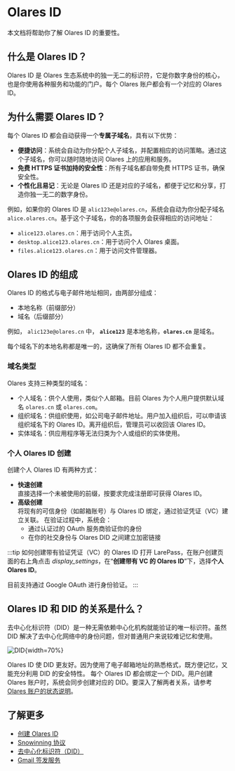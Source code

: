 # Olares ID

本文档将帮助你了解 Olares ID 的重要性。

## 什么是 Olares ID？

Olares ID 是 Olares 生态系统中的独一无二的标识符，它是你数字身份的核心，也是你使用各种服务和功能的门户。每个 Olares 账户都会有一个对应的 Olares ID。

## 为什么需要 Olares ID？

每个 Olares ID 都会自动获得一个**专属子域名**，具有以下优势：

* **便捷访问**：系统会自动为你分配个人子域名，并配置相应的访问策略。通过这个子域名，你可以随时随地访问 Olares 上的应用和服务。
* **免费 HTTPS 证书加持的安全性**：所有子域名都自带免费 HTTPS 证书，确保安全性。
* **个性化且易记**：无论是 Olares ID 还是对应的子域名，都便于记忆和分享，打造你独一无二的数字身份。

例如，如果你的 Olares ID 是 `alic123e@olares.cn`，系统会自动为你分配子域名 `alice.olares.cn`。基于这个子域名，你的各项服务会获得相应的访问地址：
- `alice123.olares.cn`：用于访问个人主页。
- `desktop.alice123.olares.cn`：用于访问个人 Olares 桌面。
- `files.alice123.olares.cn`：用于访问文件管理器。

## Olares ID 的组成
Olares ID 的格式与电子邮件地址相同，由两部分组成：
- 本地名称（前缀部分）
- 域名（后缀部分）

例如， `alic123e@olares.cn` 中， **`alice123`** 是本地名称，**`olares.cn`** 是域名。

每个域名下的本地名称都是唯一的，这确保了所有 Olares ID 都不会重复。

### 域名类型
Olares 支持三种类型的域名：

* 个人域名：供个人使用，类似个人邮箱。目前 Olares 为个人用户提供默认域名 `olares.cn` 或 `olares.com`。
* 组织域名：供组织使用，如公司电子邮件地址。用户加入组织后，可以申请该组织域名下的 Olares ID。离开组织后，管理员可以收回该 Olares ID。
* 实体域名：供应用程序等无法归类为个人或组织的实体使用。

### 个人 Olares ID 创建
创建个人 Olares ID 有两种方式：
- **快速创建**<br>直接选择一个未被使用的前缀，按要求完成注册即可获得 Olares ID。
- **高级创建**<br>
  将现有的可信身份（如邮箱账号）与 Olares ID 绑定，通过验证凭证（VC）建立关联。
  在验证过程中，系统会：
  * 通过认证过的 OAuth 服务商验证你的身份
  * 在你的社交身份与 Olares DID 之间建立加密链接

:::tip 如何创建带有验证凭证（VC）的 Olares ID
打开 LarePass，在账户创建页面的右上角点击 <i class="material-icons">display_settings</i>，在“**创建带有 VC 的 Olares ID**”下，选择**个人 Olares ID**。

目前支持通过 Google OAuth 进行身份验证。
:::

## Olares ID 和 DID 的关系是什么？
去中心化标识符（DID）是一种无需依赖中心化机构就能验证的唯一标识符。虽然 DID 解决了去中心化网络中的身份问题，但对普通用户来说较难记忆和使用。

![DID](/images/manual/concepts/DID.png){width=70%}

Olares ID 使 DID 更友好。因为使用了电子邮箱地址的熟悉格式，既方便记忆，又能充分利用 DID 的安全特性。
每个 Olares ID 都会绑定一个 DID。用户创建 Olares 账户时，系统会同步创建对应的 DID。要深入了解两者关系，请参考[Olares 账户的状态说明](./account#账户的状态)。

## 了解更多

* [创建 Olares ID](../get-started/create-olares-id)
* [Snowinning 协议](https://docs.snowinning.com/protocol/overview.html)
* [去中心化标识符（DID）](https://docs.snowinning.com/protocol/did.html)
* [Gmail 签发服务](https://docs.snowinning.com/verifiable-credential/terminus-name.html#gmail-issuer-service)

